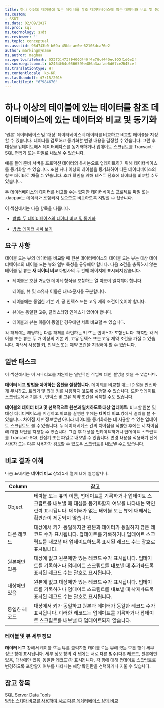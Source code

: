 ```yaml
---
title: 하나 이상의 테이블에 있는 데이터를 참조 데이터베이스에 있는 데이터와 비교 및 동기화 | Microsoft Docs
ms.custom:
- SSDT
ms.date: 02/09/2017
ms.prod: sql
ms.technology: ssdt
ms.reviewer: ''
ms.topic: conceptual
ms.assetid: 96d743b0-b69a-45bb-ae0e-62103dca76e2
author: markingmyname
ms.author: maghan
ms.openlocfilehash: 055731473f94003440f4a78c6446ec965f1d0a2f
ms.sourcegitcommit: b2464064c0566590e486a3aafae6d67ce2645cef
ms.translationtype: HT
ms.contentlocale: ko-KR
ms.lasthandoff: 07/15/2019
ms.locfileid: "67984670"
---
```

# <a name="compare-and-synchronize-data-in-one-or-more-tables-with-data-in-a-reference-database"></a>하나 이상의 테이블에 있는 데이터를 참조 데이터베이스에 있는 데이터와 비교 및 동기화
‘원본’ 데이터베이스 및 ‘대상’ 데이터베이스의 데이터를 비교하고 비교할 테이블을 지정할 수 있습니다.   데이터를 검토하고 동기화할 변경 내용을 결정할 수 있습니다. 그런 후 대상을 업데이트해서 데이터베이스를 동기화하거나 업데이트 스크립트를 Transact\-SQL 편집기 또는 파일로 내보낼 수 있습니다.  
  
예를 들어 준비 서버를 프로덕션 데이터의 복사본으로 업데이트하기 위해 데이터베이스를 동기화할 수 있습니다. 또한 하나 이상의 테이블을 동기화하여 다른 데이터베이스의 참조 데이터로 채울 수 있습니다. 추가 확인을 위해 테스트 전후에 데이터를 비교할 수도 있습니다.  
  
두 데이터베이스의 데이터를 비교할 수는 있지만 데이터베이스 프로젝트 파일 또는 .dacpac는 데이터가 포함되지 않으므로 비교하도록 지정할 수 없습니다.  
  
이 섹션에서는 다음 항목을 다룹니다.  
  
-   [방법: 두 데이터베이스의 데이터 비교 및 동기화](../ssdt/how-to-compare-and-synchronize-the-data-of-two-databases.md)  
  
-   [방법: 데이터 차이 보기](../ssdt/how-to-view-data-differences.md)  
  
## <a name="requirements"></a>요구 사항  
테이블 또는 뷰의 데이터를 비교할 때 원본 데이터베이스의 테이블 또는 뷰는 대상 데이터베이스의 테이블 또는 뷰와 일부 특성을 공유해야 합니다. 다음 조건을 충족하지 않는 테이블 및 뷰는 **새 데이터 비교** 마법사의 두 번째 페이지에 표시되지 않습니다.  
  
-   테이블은 호환 가능한 데이터 형식을 포함하는 열 이름이 일치해야 합니다.  
  
    테이블, 뷰 및 소유자 이름은 대/소문자를 구분합니다.  
  
-   테이블에는 동일한 기본 키, 공 인덱스 또는 고유 제약 조건이 있어야 합니다.  
  
-   뷰에는 동일한 고유, 클러스터형 인덱스가 있어야 합니다.  
  
-   테이블과 뷰는 이름이 동일한 경우에만 서로 비교할 수 있습니다.  
  
각 개체에는 해당하는 다른 개체를 확인하는 키 또는 인덱스가 포함됩니다. 하지만 각 테이블 또는 뷰는 두 개 이상의 기본 키, 고유 인덱스 또는 고유 제약 조건을 가질 수 있습니다. 따라서 사용할 키, 인덱스 또는 제약 조건을 지정해야 할 수 있습니다.  
  
## <a name="common-tasks"></a>일반 태스크  
이 섹션에서는 이 시나리오를 지원하는 일반적인 작업에 대한 설명을 찾을 수 있습니다.  
  
**데이터 비교 방법을 제어하는 옵션을 설정합니다.** 데이터를 비교할 때는 ID 열을 안전하게 무시하고, 트리거 및 외래 키를 사용하지 않도록 설정할 수 있습니다. 또한 업데이트 스크립트에서 기본 키, 인덱스 및 고유 제약 조건을 삭제할 수도 있습니다.  
  
**테이블의 데이터 비교 및 선택적으로 원본과 일치하도록 대상 업데이트:** 비교할 원본 및 대상 데이터베이스를 지정하고 비교를 실행한 후에는 **데이터 비교** 창에서 결과를 볼 수 있습니다. 차이점 세부 정보뿐만 아니라 데이터를 동기화하는 데 사용할 수 있는 업데이트 스크립트도 볼 수 있습니다. 두 데이터베이스 간의 차이점을 식별한 후에는 각 차이점에 대한 작업을 지정할 수 있습니다. 그런 후 대상을 업데이트하거나 업데이트 스크립트를 Transact\-SQL 편집기 또는 파일로 내보낼 수 있습니다. 변경 내용을 적용하기 전에 사용자 또는 다른 사용자가 검토할 수 있도록 스크립트를 내보낼 수도 있습니다.  
  
## <a name="UnderstandingDataCompareResults"></a>비교 결과 이해  
다음 표에서는 **데이터 비교** 창의 5개 열에 대해 설명합니다.  
  
|Column|참고|  
|----------|---------|  
|Object|테이블 또는 뷰의 이름, 업데이트를 기록하거나 업데이트 스크립트를 내보낼 때 대상을 동기화할지 여부를 나타내는 확인란이 표시됩니다. 데이터가 없는 테이블 또는 뷰에 대해서는 확인란이 제공되지 않습니다.|  
|다른 레코드|대상에서 키가 동일하지만 원본과 데이터가 동일하지 않은 레코드 수가 표시됩니다. 업데이트를 기록하거나 업데이트 스크립트를 내보낼 때 업데이트하도록 표시된 레코드 수는 괄호로 표시됩니다.|  
|원본에만 있음|대상에 없고 원본에만 있는 레코드 수가 표시됩니다. 업데이트를 기록하거나 업데이트 스크립트를 내보낼 때 추가하도록 표시된 레코드 수는 괄호로 표시됩니다.|  
|대상에만 있음|원본에 없고 대상에만 있는 레코드 수가 표시됩니다. 업데이트를 기록하거나 업데이트 스크립트를 내보낼 때 삭제하도록 표시된 레코드 수는 괄호로 표시됩니다.|  
|동일한 레코드|대상에서 키가 동일하고 원본과 데이터가 동일한 레코드 수가 표시됩니다. 이러한 레코드는 업데이트를 기록하거나 업데이트 스크립트를 내보낼 때 업데이트되지 않습니다.|  
  
### <a name="table-and-view-details"></a>테이블 및 뷰 세부 정보  
**데이터 비교** 창에서 테이블 또는 뷰를 클릭하면 테이블 또는 뷰에 있는 모든 행이 세부 정보 창에 표시됩니다. 세부 정보 창의 각 탭에는 서로 다른 범주(다른 레코드, 원본에만 있음, 대상에만 있음, 동일한 레코드)가 표시됩니다. 각 행에 대해 업데이트 스크립트로 변경하도록 포함할지 여부를 나타내는 해당 확인란을 선택하거나 지울 수 있습니다.  
  
## <a name="see-also"></a>참고 항목  
[SQL Server Data Tools](../ssdt/sql-server-data-tools.md)  
[방법: 스키마 비교를 사용하여 서로 다른 데이터베이스 정의 비교](../ssdt/how-to-use-schema-compare-to-compare-different-database-definitions.md)  
  
